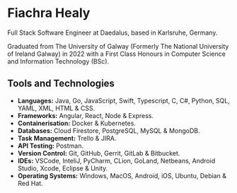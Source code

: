 # Fiachra Healy

Full Stack Software Engineer at Daedalus, based in Karlsruhe, Germany.

Graduated from The University of Galway (Formerly The National University of Ireland Galway) in 2022 with a First Class Honours in Computer Science and Information Technology (BSc).

## Tools and Technologies

- **Languages:** Java, Go, JavaScript, Swift, Typescript, C, C#, Python, SQL, YAML, XML, HTML & CSS. 
- **Frameworks:** Angular, React, Node & Express.
- **Containerisation:** Docker & Kubernetes.
- **Databases:** Cloud Firestore, PostgreSQL, MySQL & MongoDB.
- **Task Management:** Trello & JIRA.
- **API Testing:** Postman.
- **Version Control:** Git, GitHub, Gerrit, GitLab & Bitbucket.
- **IDEs:** VSCode, InteliJ, PyCharm, CLion, GoLand, Netbeans, Android Studio, Xcode, Eclipse & Unity. 
- **Operating Systems:** Windows, MacOS, Android, iOS, Ubuntu, Debian & Red Hat.


